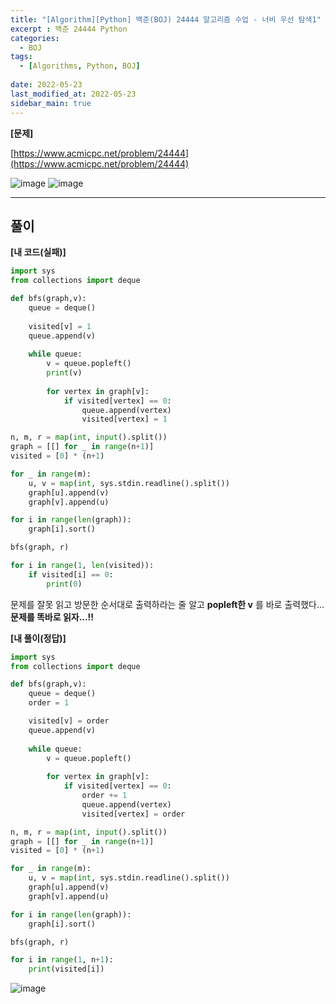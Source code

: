 ```yaml
---
title: "[Algorithm][Python] 백준(BOJ) 24444 알고리즘 수업 - 너비 우선 탐색1"
excerpt : 백준 24444 Python
categories:
  - BOJ
tags:
  - [Algorithms, Python, BOJ]
  
date: 2022-05-23
last_modified_at: 2022-05-23
sidebar_main: true
---
```


**[문제]**

[https://www.acmicpc.net/problem/24444](https://www.acmicpc.net/problem/24444)

![image](https://user-images.githubusercontent.com/31675698/169732403-056f5b67-5f11-44f6-9666-b899e30044e4.png)
![image](https://user-images.githubusercontent.com/31675698/169732421-bdea70f0-9bce-45e5-ada4-984854a900db.png)


<hr>

## 풀이

**[내 코드(실패)]**

```python
import sys
from collections import deque

def bfs(graph,v):
    queue = deque()
    
    visited[v] = 1
    queue.append(v)
    
    while queue:
        v = queue.popleft()
        print(v)
        
        for vertex in graph[v]:
            if visited[vertex] == 0:
                queue.append(vertex)
                visited[vertex] = 1

n, m, r = map(int, input().split())
graph = [[] for _ in range(n+1)]
visited = [0] * (n+1)

for _ in range(m):
    u, v = map(int, sys.stdin.readline().split())
    graph[u].append(v)
    graph[v].append(u)

for i in range(len(graph)):
    graph[i].sort()

bfs(graph, r)

for i in range(1, len(visited)):
    if visited[i] == 0:
        print(0)
```

문제를 잘못 읽고 방문한 순서대로 출력하라는 줄 알고 **popleft한 v** 를 바로 출력했다...<br/>
**문제를 똑바로 읽자...!!**
<br/>

**[내 풀이(정답)]**

```python
import sys
from collections import deque

def bfs(graph,v):
    queue = deque()
    order = 1

    visited[v] = order
    queue.append(v)
    
    while queue:
        v = queue.popleft()
        
        for vertex in graph[v]:
            if visited[vertex] == 0:
                order += 1
                queue.append(vertex)
                visited[vertex] = order

n, m, r = map(int, input().split())
graph = [[] for _ in range(n+1)]
visited = [0] * (n+1)

for _ in range(m):
    u, v = map(int, sys.stdin.readline().split())
    graph[u].append(v)
    graph[v].append(u)

for i in range(len(graph)):
    graph[i].sort()

bfs(graph, r)

for i in range(1, n+1):
    print(visited[i])
```

![image](https://user-images.githubusercontent.com/31675698/169732352-99c0e8eb-b9ce-423f-a26e-3ef599b8899a.png)
